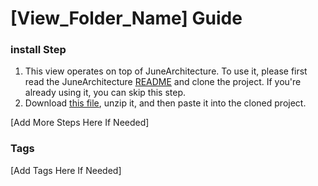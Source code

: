 # [View_Folder_Name] Guide

### install Step

1. This view operates on top of JuneArchitecture. To use it, please first read the
   JuneArchitecture [README](https://github.com/melodysdreamj/JuneArchitecture) and clone the project. If you're already
   using it, you can skip this step.
2. Download [this file](https://june-arch-asset.pages.dev/page.wraaper/keyboard/[View_Folder_Name].zip), unzip it, and
   then paste it into the cloned project.

[Add More Steps Here If Needed]

### Tags
[Add Tags Here If Needed]